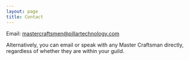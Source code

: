 ```yaml
---
layout: page
title: Contact
---
```


Email: <mastercraftsmen@pillartechnology.com>

Alternatively, you can email or speak with any Master Craftsman directly, regardless of whether they are within your guild.
